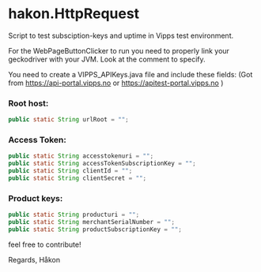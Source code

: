 # hakon.HttpRequest

Script to test subsciption-keys and uptime in Vipps test environment.

For the WebPageButtonClicker to run you need to properly link your 
geckodriver with your JVM. Look at the comment to specify.

You need to create a VIPPS_APIKeys.java file and include these fields:
(Got from https://api-portal.vipps.no or https://apitest-portal.vipps.no )


### Root host:
```java
public static String urlRoot = "";
```

### Access Token:
``` java
public static String accesstokenuri = "";
public static String accessTokenSubscriptionKey = "";
public static String clientId = "";
public static String clientSecret = "";
```

### Product keys:
``` java
public static String producturi = "";
public static String merchantSerialNumber = "";
public static String productSubscriptionKey = "";
```


feel free to contribute!

Regards,
Håkon
